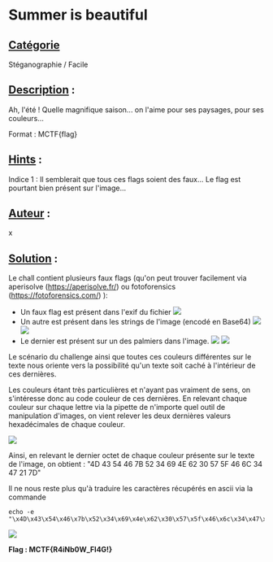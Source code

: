 # **Summer is beautiful**
## <u>**Catégorie**</u>

Stéganographie / Facile

## <u>**Description**</u> :

Ah, l'été ! Quelle magnifique saison... on l'aime pour ses paysages, pour ses couleurs...

Format : MCTF{flag}

## <u>**Hints**</u> :

Indice 1 : Il semblerait que tous ces flags soient des faux... Le flag est pourtant bien présent sur l'image...

## <u>**Auteur**</u> :

x

## <u>Solution</u> :

Le chall contient plusieurs faux flags (qu'on peut trouver facilement via aperisolve (https://aperisolve.fr/) ou fotoforensics (https://fotoforensics.com/) ):
- Un faux flag est présent dans l'exif du fichier
![](./photos/exif.png)
- Un autre est présent dans les strings de l'image (encodé en Base64)
![](./photos/B64.png)
![](./photos/decode.png)
- Le dernier est présent sur un des palmiers dans l'image.
![](./photos/stegmctf1.png)
![](./photos/stegmctf2.png)

Le scénario du challenge ainsi que toutes ces couleurs différentes sur le texte nous oriente vers la possibilité qu'un texte soit caché à l'intérieur de ces dernières.

Les couleurs étant très particulières et n'ayant pas vraiment de sens, on s'intéresse donc au code couleur de ces dernières. En relevant chaque couleur sur chaque lettre via la pipette de n'importe quel outil de manipulation d'images, on vient relever les deux dernières valeurs hexadécimales de chaque couleur.

![](./photos/pipette.png)

Ainsi, en relevant le dernier octet de chaque couleur présente sur le texte de l'image, on obtient : "4D 43 54 46 7B 52 34 69 4E 62 30 57 5F 46 6C 34 47 21 7D"

Il ne nous reste plus qu'à traduire les caractères récupérés en ascii via la commande
```
echo -e "\x4D\x43\x54\x46\x7b\x52\x34\x69\x4e\x62\x30\x57\x5f\x46\x6c\x34\x47\x21\x7d"
```

![](./photos/flag.png)

**Flag : MCTF{R4iNb0W_Fl4G!}**
